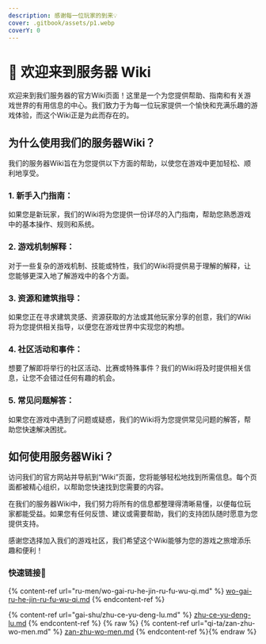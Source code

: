 ```yaml
---
description: 感谢每一位玩家的到来💡
cover: .gitbook/assets/p1.webp
coverY: 0
---
```


# 👋 欢迎来到服务器 Wiki

欢迎来到我们服务器的官方Wiki页面！这里是一个为您提供帮助、指南和有关游戏世界的有用信息的中心。我们致力于为每一位玩家提供一个愉快和充满乐趣的游戏体验，而这个Wiki正是为此而存在的。

## **为什么使用我们的服务器Wiki？**

我们的服务器Wiki旨在为您提供以下方面的帮助，以使您在游戏中更加轻松、顺利地享受。

### **1. 新手入门指南：**&#x20;

如果您是新玩家，我们的Wiki将为您提供一份详尽的入门指南，帮助您熟悉游戏中的基本操作、规则和系统。

### **2. 游戏机制解释：**&#x20;

对于一些复杂的游戏机制、技能或特性，我们的Wiki将提供易于理解的解释，让您能够更深入地了解游戏中的各个方面。

### **3. 资源和建筑指导：**

如果您正在寻求建筑灵感、资源获取的方法或其他玩家分享的创意，我们的Wiki将为您提供相关指导，以便您在游戏世界中实现您的构想。

### **4. 社区活动和事件：**

想要了解即将举行的社区活动、比赛或特殊事件？我们的Wiki将及时提供相关信息，让您不会错过任何有趣的机会。

### **5. 常见问题解答：**

如果您在游戏中遇到了问题或疑惑，我们的Wiki将为您提供常见问题的解答，帮助您快速解决困扰。

## **如何使用服务器Wiki？**

访问我们的官方网站并导航到“Wiki”页面，您将能够轻松地找到所需信息。每个页面都被精心组织，以帮助您快速找到您需要的内容。

在我们的服务器Wiki中，我们努力将所有的信息都整理得清晰易懂，以便每位玩家都能受益。如果您有任何反馈、建议或需要帮助，我们的支持团队随时愿意为您提供支持。

感谢您选择加入我们的游戏社区，我们希望这个Wiki能够为您的游戏之旅增添乐趣和便利！

### 快速链接🔗

{% content-ref url="ru-men/wo-gai-ru-he-jin-ru-fu-wu-qi.md" %}
[wo-gai-ru-he-jin-ru-fu-wu-qi.md](ru-men/wo-gai-ru-he-jin-ru-fu-wu-qi.md)
{% endcontent-ref %}

{% content-ref url="gai-shu/zhu-ce-yu-deng-lu.md" %}
[zhu-ce-yu-deng-lu.md](gai-shu/zhu-ce-yu-deng-lu.md)
{% endcontent-ref %}
{% raw %}
{% content-ref url="qi-ta/zan-zhu-wo-men.md" %}
[zan-zhu-wo-men.md](qi-ta/zan-zhu-wo-men.md)
{% endcontent-ref %}{% endraw %}
